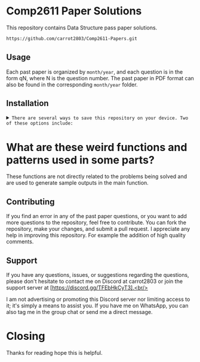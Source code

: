 # Comp2611 Paper Solutions

This repository contains Data Structure pass paper solutions. 

```sh
https://github.com/carrot2803/Comp2611-Papers.git
```

## Usage

Each past paper is organized by `month/year`, and each question is in the form qN, where N is the question number. The past paper in PDF format can also be found in the corresponding `month/year` folder.

## Installation

<details>
<summary>
  <code>There are several ways to save this repository on your device. Two of these options include:</code>
</summary>

-   [Downloading repository as ZIP](https://github.com/carrot2803/Comp2611-Papers/archive/refs/heads/master.zip)
-   Running the following command in a terminal, provided the [GitHub CLI](https://cli.github.com/) has been previously installed:

```sh
git clone https://github.com/carrot2803/Comp2611-Papers.git
```

</details>

# What are these weird functions and patterns used in some parts?

These functions are not directly related to the problems being solved and are used to generate sample outputs in the main function.


## Contributing

If you find an error in any of the past paper questions, or you want to add more questions to the repository, feel free to contribute. You can fork the repository, make your changes, and submit a pull request. I appreciate any help in improving this repository. For example the addition of high quality comments.

## Support

If you have any questions, issues, or suggestions regarding the questions, please don't hesitate to contact me on Discord at carrot2803 or join the support server at [https://discord.gg/TFEbHkCyT3].<br/>

I am not advertising or promoting this Discord server nor limiting access to it; it's simply a means to assist you. If you have me on WhatsApp, you can also tag me in the group chat or send me a direct message.


# Closing
Thanks for reading hope this is helpful.
